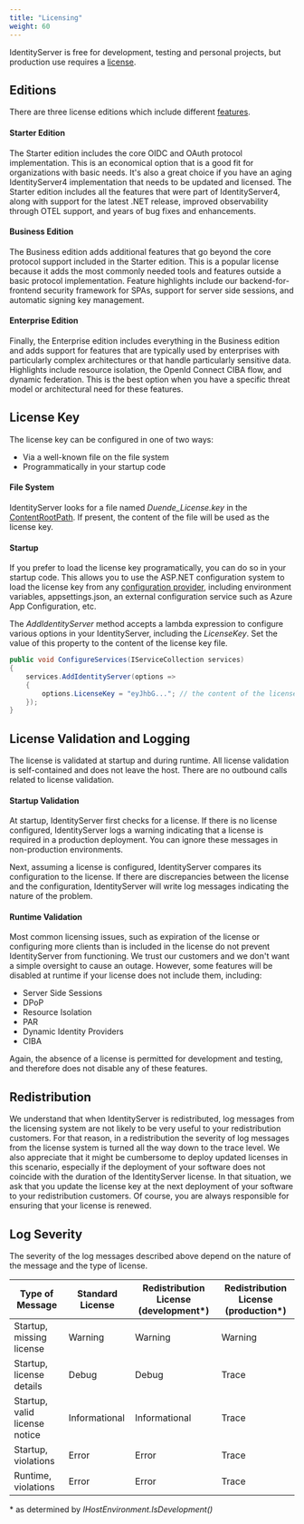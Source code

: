 ```yaml
---
title: "Licensing"
weight: 60
---
```


IdentityServer is free for development, testing and personal projects, but production use
requires a [license](https://duendesoftware.com/products/identityserver). 

## Editions
There are three license editions which include different [features](https://duendesoftware.com/products/features).

#### Starter Edition
The Starter edition includes the core OIDC and OAuth protocol implementation. This is an
economical option that is a good fit for organizations with basic needs. It's also a great
choice if you have an aging IdentityServer4 implementation that needs to be updated and
licensed. The Starter edition includes all the features that were part of
IdentityServer4, along with support for the latest .NET release, improved observability
through OTEL support, and years of bug fixes and enhancements. 

#### Business Edition
The Business edition adds additional features that go beyond the core protocol support
included in the Starter edition. This is a popular license because it adds the most
commonly needed tools and features outside a basic protocol implementation. Feature
highlights include our backend-for-frontend security framework for SPAs, support for
server side sessions, and automatic signing key management. 

#### Enterprise Edition
Finally, the Enterprise edition includes everything in the Business edition and adds
support for features that are typically used by enterprises with particularly complex
architectures or that handle particularly sensitive data. Highlights include resource
isolation, the OpenId Connect CIBA flow, and dynamic federation. This is the best option
when you have a specific threat model or architectural need for these features.

## License Key
The license key can be configured in one of two ways:
* Via a well-known file on the file system
* Programmatically in your startup code

#### File System

IdentityServer looks for a file named *Duende_License.key* in the
[ContentRootPath](https://learn.microsoft.com/en-us/dotnet/api/microsoft.extensions.hosting.ihostenvironment.contentrootpath?view=dotnet-plat-ext-8.0#microsoft-extensions-hosting-ihostenvironment-contentrootpath).
If present, the content of the file will be used as the license key.

#### Startup

If you prefer to load the license key programatically, you can do so in your startup code.
This allows you to use the ASP.NET configuration system to load the license key from any
[configuration
provider](https://learn.microsoft.com/en-us/aspnet/core/fundamentals/configuration/?view=aspnetcore-7.0#cp),
including environment variables, appsettings.json, an external configuration service such
as Azure App Configuration, etc.

The *AddIdentityServer* method accepts a lambda expression to configure various options in
your IdentityServer, including the *LicenseKey*. Set the value of this property to the
content of the license key file.

```csharp
public void ConfigureServices(IServiceCollection services)
{
    services.AddIdentityServer(options =>
    {
        options.LicenseKey = "eyJhbG..."; // the content of the license key file
    });
}
```

## License Validation and Logging

The license is validated at startup and during runtime. All license validation is
self-contained and does not leave the host. There are no outbound calls related to license
validation.

#### Startup Validation
At startup, IdentityServer first checks for a license. If there is no license configured,
IdentityServer logs a warning indicating that a license is required in a production
deployment. You can ignore these messages in non-production environments.

Next, assuming a license is configured, IdentityServer compares its configuration to the
license. If there are discrepancies between the license and the configuration,
IdentityServer will write log messages indicating the nature of the problem.


#### Runtime Validation
Most common licensing issues, such as expiration of the license or configuring more
clients than is included in the license do not prevent IdentityServer from functioning. We
trust our customers and we don't want a simple oversight to cause an outage. However, some
features will be disabled at runtime if your license does not include them, including:

- Server Side Sessions
- DPoP
- Resource Isolation
- PAR
- Dynamic Identity Providers 
- CIBA

Again, the absence of a license is permitted for development and testing, and therefore
does not disable any of these features.

## Redistribution
We understand that when IdentityServer is redistributed, log messages from the licensing
system are not likely to be very useful to your redistribution customers. For that reason,
in a redistribution the severity of log messages from the license system is turned all the
way down to the trace level. We also appreciate that it might be cumbersome to deploy
updated licenses in this scenario, especially if the deployment of your software does not 
coincide with the duration of the IdentityServer license. In that situation, we ask that you
update the license key at the next deployment of your software to your redistribution customers.
Of course, you are always responsible for ensuring that your license is renewed.

## Log Severity

The severity of the log messages described above depend on the nature of the message and the type of
license.

| Type of Message              | Standard License        | Redistribution License (development*) | Redistribution License (production*) |
|------------------------------|-------------------------|--------------------------------------|---------------------------------------|
| Startup, missing license     | Warning                 | Warning                              | Warning                               |
| Startup, license details     | Debug                   | Debug                                | Trace                                 |
| Startup, valid license notice| Informational           | Informational                        | Trace                                 |
| Startup, violations          | Error                   | Error                                | Trace                                 |
| Runtime, violations          | Error                   | Error                                | Trace                                 |

\* as determined by *IHostEnvironment.IsDevelopment()*
